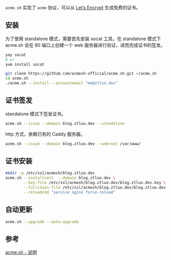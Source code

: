`acme.sh` 实现了 `acme` 协议，可以从 [Let’s Encrypt](https://letsencrypt.org/) 生成免费的证书。
<!--more-->

## 安装  

为了使用 standalone 模式，需要首先安装 socat 工具。在 standalone 模式下 acme.sh 会在 80 端口上创建一个 web 服务器进行验证，进而完成证书的签发。

``` bash
yay socat
# or 
yum install socat
```

``` bash
git clone https://github.com/acmesh-official/acme.sh.git ~/acme.sh
cd acme.sh
./acme.sh --install --accountemail "me@ztluo.dev"
```

## 证书签发  

standalone 模式下签发证书。
``` bash
acme.sh --issue --domain blog.ztluo.dev --standalone
```

http 方式，依赖已有的 Caddy 服务器。
``` bash
acme.sh --issue --domain blog.ztluo.dev --webroot /var/www/
```

## 证书安装 

``` bash
mkdir -p /etc/ssl/acmesh/blog.ztluo.dev
acme.sh --installcert  --domain blog.ztluo.dev \
        --key-file /etc/ssl/acmesh/blog.ztluo.dev/blog.ztluo.dev.key \
        --fullchain-file /etc/ssl/acmesh/blog.ztluo.dev/blog.ztluo.dev.crt \
        --reloadcmd "service nginx force-reload"
```

## 自动更新  

``` bash
acme.sh --upgrade --auto-upgrade
```

## 参考  
[acme.sh - 说明](https://github.com/acmesh-official/acme.sh/wiki/%E8%AF%B4%E6%98%8E)  


